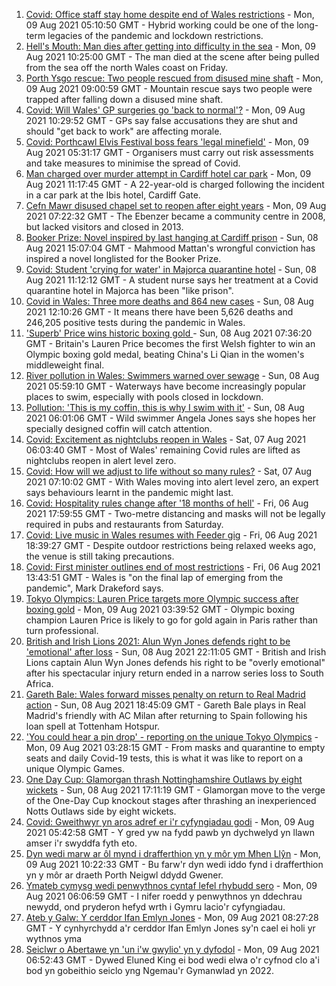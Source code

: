 1. [Covid: Office staff stay home despite end of Wales restrictions](https://www.bbc.co.uk/news/uk-wales-58118679) - Mon, 09 Aug 2021 05:10:50 GMT - Hybrid working could be one of the long-term legacies of the pandemic and lockdown restrictions.
2. [Hell's Mouth: Man dies after getting into difficulty in the sea](https://www.bbc.co.uk/news/uk-wales-58124059) - Mon, 09 Aug 2021 10:25:00 GMT - The man died at the scene after being pulled from the sea off the north Wales coast on Friday.
3. [Porth Ysgo rescue: Two people rescued from disused mine shaft](https://www.bbc.co.uk/news/uk-wales-58143594) - Mon, 09 Aug 2021 09:00:59 GMT - Mountain rescue says two people were trapped after falling down a disused mine shaft.
4. [Covid: Will Wales' GP surgeries go 'back to normal'?](https://www.bbc.co.uk/news/uk-wales-58086060) - Mon, 09 Aug 2021 10:29:52 GMT - GPs say false accusations they are shut and should "get back to work" are affecting morale.
5. [Covid: Porthcawl Elvis Festival boss fears 'legal minefield'](https://www.bbc.co.uk/news/uk-wales-58139154) - Mon, 09 Aug 2021 05:31:17 GMT - Organisers must carry out risk assessments and take measures to minimise the spread of Covid.
6. [Man charged over murder attempt in Cardiff hotel car park](https://www.bbc.co.uk/news/uk-wales-58146758) - Mon, 09 Aug 2021 11:17:45 GMT - A 22-year-old is charged following the incident in a car park at the Ibis hotel, Cardiff Gate.
7. [Cefn Mawr disused chapel set to reopen after eight years](https://www.bbc.co.uk/news/uk-wales-58139831) - Mon, 09 Aug 2021 07:22:32 GMT - The Ebenzer became a community centre in 2008, but lacked visitors and closed in 2013.
8. [Booker Prize: Novel inspired by last hanging at Cardiff prison](https://www.bbc.co.uk/news/uk-wales-58112179) - Sun, 08 Aug 2021 15:07:04 GMT - Mahmood Mattan's wrongful conviction has inspired a novel longlisted for the Booker Prize.
9. [Covid: Student 'crying for water' in Majorca quarantine hotel](https://www.bbc.co.uk/news/uk-wales-58129253) - Sun, 08 Aug 2021 11:12:12 GMT - A student nurse says her treatment at a Covid quarantine hotel in Majorca has been "like prison".
10. [Covid in Wales: Three more deaths and 864 new cases](https://www.bbc.co.uk/news/uk-wales-58129989) - Sun, 08 Aug 2021 12:10:26 GMT - It means there have been 5,626 deaths and 246,205 positive tests during the pandemic in Wales.
11. ['Superb' Price wins historic boxing gold ](https://www.bbc.co.uk/sport/olympics/58134516) - Sun, 08 Aug 2021 07:36:20 GMT - Britain's Lauren Price becomes the first Welsh fighter to win an Olympic boxing gold medal, beating China's Li Qian in the women's middleweight final.
12. [River pollution in Wales: Swimmers warned over sewage](https://www.bbc.co.uk/news/uk-wales-57947635) - Sun, 08 Aug 2021 05:59:10 GMT - Waterways have become increasingly popular places to swim, especially with pools closed in lockdown.
13. [Pollution: 'This is my coffin, this is why I swim with it'](https://www.bbc.co.uk/news/uk-wales-58023181) - Sun, 08 Aug 2021 06:01:06 GMT - Wild swimmer Angela Jones says she hopes her specially designed coffin will catch attention.
14. [Covid: Excitement as nightclubs reopen in Wales](https://www.bbc.co.uk/news/uk-wales-58123120) - Sat, 07 Aug 2021 06:03:40 GMT - Most of Wales' remaining Covid rules are lifted as nightclubs reopen in alert level zero.
15. [Covid: How will we adjust to life without so many rules?](https://www.bbc.co.uk/news/uk-wales-58121667) - Sat, 07 Aug 2021 07:10:02 GMT - With Wales moving into alert level zero, an expert says behaviours learnt in the pandemic might last.
16. [Covid: Hospitality rules change after '18 months of hell'](https://www.bbc.co.uk/news/uk-wales-58122602) - Fri, 06 Aug 2021 17:59:55 GMT - Two-metre distancing and masks will not be legally required in pubs and restaurants from Saturday.
17. [Covid: Live music in Wales resumes with Feeder gig](https://www.bbc.co.uk/news/uk-wales-58122607) - Fri, 06 Aug 2021 18:39:27 GMT - Despite outdoor restrictions being relaxed weeks ago, the venue is still taking precautions.
18. [Covid: First minister outlines end of most restrictions](https://www.bbc.co.uk/news/uk-wales-58119923) - Fri, 06 Aug 2021 13:43:51 GMT - Wales is "on the final lap of emerging from the pandemic", Mark Drakeford says.
19. [Tokyo Olympics: Lauren Price targets more Olympic success after boxing gold](https://www.bbc.co.uk/sport/olympics/58140662) - Mon, 09 Aug 2021 03:39:52 GMT - Olympic boxing champion Lauren Price is likely to go for gold again in Paris rather than turn professional.
20. [British and Irish Lions 2021: Alun Wyn Jones defends right to be 'emotional' after loss](https://www.bbc.co.uk/sport/rugby-union/58138564) - Sun, 08 Aug 2021 22:11:05 GMT - British and Irish Lions captain Alun Wyn Jones defends his right to be "overly emotional" after his spectacular injury return ended in a narrow series loss to South Africa.
21. [Gareth Bale: Wales forward misses penalty on return to Real Madrid action](https://www.bbc.co.uk/sport/football/58140671) - Sun, 08 Aug 2021 18:45:09 GMT - Gareth Bale plays in Real Madrid's friendly with AC Milan after returning to Spain following his loan spell at Tottenham Hotspur.
22. ['You could hear a pin drop' - reporting on the unique Tokyo Olympics](https://www.bbc.co.uk/sport/av/olympics/58141026) - Mon, 09 Aug 2021 03:28:15 GMT - From masks and quarantine to empty seats and daily Covid-19 tests, this is what it was like to report on a unique Olympic Games.
23. [One Day Cup: Glamorgan thrash Nottinghamshire Outlaws by eight wickets](https://www.bbc.co.uk/sport/cricket/58139074) - Sun, 08 Aug 2021 17:11:19 GMT - Glamorgan move to the verge of the One-Day Cup knockout stages after thrashing an inexperienced Notts Outlaws side by eight wickets.
24. [Covid: Gweithwyr yn aros adref er i'r cyfyngiadau godi](https://www.bbc.co.uk/newyddion/58135996) - Mon, 09 Aug 2021 05:42:58 GMT - Y gred yw na fydd pawb yn dychwelyd yn llawn amser i'r swyddfa fyth eto.
25. [Dyn wedi marw ar ôl mynd i drafferthion yn y môr ym Mhen Llŷn](https://www.bbc.co.uk/newyddion/58118178) - Mon, 09 Aug 2021 10:22:33 GMT - Bu farw'r dyn wedi iddo fynd i drafferthion yn y môr ar draeth Porth Neigwl ddydd Gwener.
26. [Ymateb cymysg wedi penwythnos cyntaf lefel rhybudd sero](https://www.bbc.co.uk/newyddion/58139610) - Mon, 09 Aug 2021 06:06:59 GMT - I nifer roedd y penwythnos yn ddechrau newydd, ond pryderon hefyd wrth i Gymru lacio'r cyfyngiadau.
27. [Ateb y Galw: Y cerddor Ifan Emlyn Jones](https://www.bbc.co.uk/newyddion/58059715) - Mon, 09 Aug 2021 08:27:28 GMT - Y cynhyrchydd a'r cerddor Ifan Emlyn Jones sy'n cael ei holi yr wythnos yma
28. [Seiclwr o Abertawe yn 'un i'w gwylio' yn y dyfodol](https://www.bbc.co.uk/newyddion/58139612) - Mon, 09 Aug 2021 06:52:43 GMT - Dywed Eluned King ei bod wedi elwa o'r cyfnod clo a'i bod yn gobeithio seiclo yng Ngemau'r Gymanwlad yn 2022.
